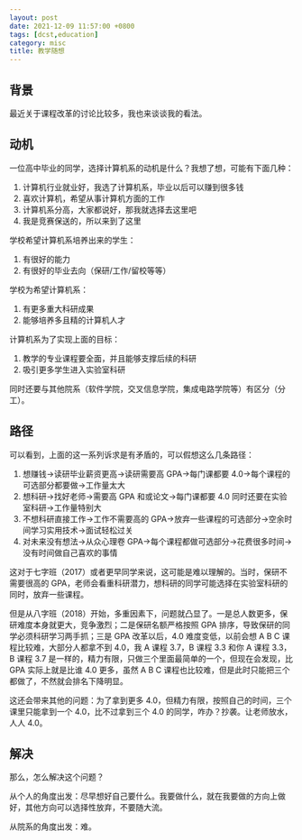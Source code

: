 ```yaml
---
layout: post
date: 2021-12-09 11:57:00 +0800
tags: [dcst,education]
category: misc
title: 教学随想
---
```


## 背景

最近关于课程改革的讨论比较多，我也来谈谈我的看法。

## 动机

一位高中毕业的同学，选择计算机系的动机是什么？我想了想，可能有下面几种：

1. 计算机行业就业好，我选了计算机系，毕业以后可以赚到很多钱
2. 喜欢计算机，希望从事计算机方面的工作
3. 计算机系分高，大家都说好，那我就选择去这里吧
4. 我是竞赛保送的，所以来到了这里

学校希望计算机系培养出来的学生：

1. 有很好的能力
2. 有很好的毕业去向（保研/工作/留校等等）

学校为希望计算机系：

1. 有更多重大科研成果
2. 能够培养多且精的计算机人才

计算机系为了实现上面的目标：

1. 教学的专业课程要全面，并且能够支撑后续的科研
2. 吸引更多学生进入实验室科研

同时还要与其他院系（软件学院，交叉信息学院，集成电路学院等）有区分（分工）。

## 路径

可以看到，上面的这一系列诉求是有矛盾的，可以假想这么几条路径：

1. 想赚钱->读研毕业薪资更高->读研需要高 GPA->每门课都要 4.0->每个课程的可选部分都要做->工作量太大
2. 想科研->找好老师->需要高 GPA 和或论文->每门课都要 4.0 同时还要在实验室科研->工作量特别大
3. 不想科研直接工作->工作不需要高的 GPA->放弃一些课程的可选部分->空余时间学习实用技术->面试轻松过关
4. 对未来没有想法->从众心理卷 GPA->每个课程都做可选部分->花费很多时间->没有时间做自己喜欢的事情

这对于七字班（2017）或者更早同学来说，这可能是难以理解的。当时，保研不需要很高的 GPA，老师会看重科研潜力，想科研的同学可能选择在实验室科研的同时，放弃一些课程。

但是从八字班（2018）开始，多重因素下，问题就凸显了。一是总人数更多，保研难度本身就更大，竞争激烈；二是保研名额严格按照 GPA 排序，导致保研的同学必须科研学习两手抓；三是 GPA 改革以后，4.0 难度变低，以前会想 A B C 课程比较难，大部分人都拿不到 4.0，我 A 课程 3.7，B 课程 3.3 和你 A 课程 3.3，B 课程 3.7 是一样的，精力有限，只做三个里面最简单的一个，但现在会发现，比 GPA 实际上就是比谁 4.0 更多，虽然 A B C 课程也比较难，但是此时只能把三个都做了，不然就会排名下降明显。

这还会带来其他的问题：为了拿到更多 4.0，但精力有限，按照自己的时间，三个课里只能拿到一个 4.0，比不过拿到三个 4.0 的同学，咋办？抄袭。让老师放水，人人 4.0。

## 解决

那么，怎么解决这个问题？

从个人的角度出发：尽早想好自己要什么。我要做什么，就在我要做的方向上做好，其他方向可以选择性放弃，不要随大流。

从院系的角度出发：难。